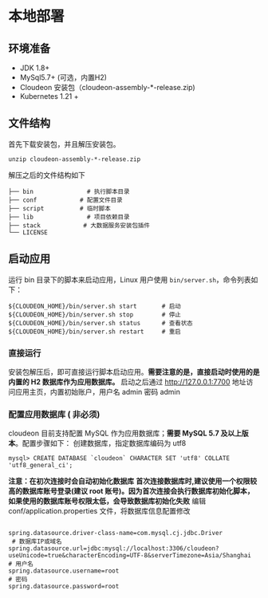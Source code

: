 

# 本地部署
## 环境准备

- JDK 1.8+
- MySql5.7+ (可选，内置H2)
- Cloudeon 安装包（cloudeon-assembly-*-release.zip)
- Kubernetes 1.21 +
## 文件结构
首先下载安装包，并且解压安装包。
```
unzip cloudeon-assembly-*-release.zip
```
解压之后的文件结构如下
```
├── bin               # 执行脚本目录
├── conf            # 配置文件目录
├── script          # 临时脚本
├── lib               # 项目依赖目录
├── stack            # 大数据服务安装包插件
└── LICENSE
```
## 启动应用
运行 bin 目录下的脚本来启动应用，Linux 用户使用 `bin/server.sh`，命令列表如下：
```
${CLOUDEON_HOME}/bin/server.sh start       # 启动
${CLOUDEON_HOME}/bin/server.sh stop        # 停止
${CLOUDEON_HOME}/bin/server.sh status      # 查看状态
${CLOUDEON_HOME}/bin/server.sh restart     # 重启
```
### 直接运行
安装包解压后，即可直接运行脚本启动应用。**需要注意的是，直接启动时使用的是内置的 H2 数据库作为应用数据库。**
启动之后通过 http://127.0.0.1:7700 地址访问应用主页，内置初始账户，用户名 admin 密码 admin
### 配置应用数据库 ( 非必须)
cloudeon 目前支持配置 MySQL 作为应用数据库；**需要 MySQL 5.7 及以上版本**。配置步骤如下：
创建数据库，指定数据库编码为 utf8
```
mysql> CREATE DATABASE `cloudeon` CHARACTER SET 'utf8' COLLATE 'utf8_general_ci';
```
**注意：在初次连接时会自动初始化数据库**
**首次连接数据库时,建议使用一个权限较高的数据库账号登录(建议 root 账号)。因为首次连接会执行数据库初始化脚本，如果使用的数据库账号权限太低，会导致数据库初始化失败**
编辑 conf/application.properties 文件，将数据库信息配置修改
```properties
       
spring.datasource.driver-class-name=com.mysql.cj.jdbc.Driver
 # 数据库IP或域名
spring.datasource.url=jdbc:mysql://localhost:3306/cloudeon?useUnicode=true&characterEncoding=UTF-8&serverTimezone=Asia/Shanghai
# 用户名
spring.datasource.username=root
# 密码
spring.datasource.password=root
```

